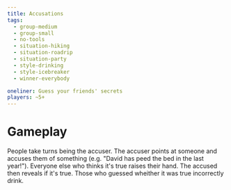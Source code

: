 ```yaml
---
title: Accusations
tags:
  - group-medium
  - group-small
  - no-tools
  - situation-hiking
  - situation-roadrip
  - situation-party
  - style-drinking
  - style-icebreaker
  - winner-everybody

oneliner: Guess your friends' secrets
players: ~5+
---
```

# Gameplay
People take turns being the accuser. The accuser points at someone and accuses them of something (e.g. "David has peed the bed in the last year!"). Everyone else who thinks it's true raises their hand. The accused then reveals if it's true. Those who guessed wheither it was true incorrectly drink.
